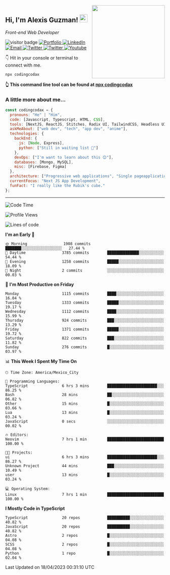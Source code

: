 <img align='right' src="https://media.giphy.com/media/M9gbBd9nbDrOTu1Mqx/giphy.gif" width="230">
<h2>Hi, I'm Alexis Guzman! <img src="https://media.giphy.com/media/hvRJCLFzcasrR4ia7z/giphy.gif" width="25px"></h2>
<p><em>Front-end Web Developer</em></p>

<p>
  <img src="https://visitor-badge.glitch.me/badge?page_id=a12989x.a12989x&left_color=black&right_color=gray" alt="visitor badge"/>
  <a href='https://www.codingcodax.dev/' target='_blank'>
    <img alt='Portfolio' src='https://img.shields.io/badge/Portfolio-black?logo=vercel&style=flat-square'>
  </a>
  <a href='https://linkedin.com/in/codingcodax/' target='_blank'>
    <img alt='LinkedIn' src='https://img.shields.io/badge/LinkedIn-black?logo=LinkedIn&style=flat-square'>
  </a>
  <a href='mailto:codingcodax@gmail.com' target='_blank'>
    <img alt='Email' src='https://img.shields.io/badge/Email-black?logo=Gmail&style=flat-square'>
  </a>
  <a href='https://twitter.com/codingcodax' target='_blank'>
    <img alt='Twitter' src='https://img.shields.io/badge/Twitter-black?logo=Twitter&style=flat-square'>
  </a>
  <a href='https://www.instagram.com/codingcodax/' target='_blank'>
    <img alt='Twitter' src='https://img.shields.io/badge/Instagram-black?logo=Instagram&style=flat-square'>
  </a>
  <a href='https://www.youtube.com/@codingcodax' target='_blank'>
    <img alt='Youtube' src='https://img.shields.io/badge/YouTube-black?logo=Youtube&style=flat-square'>
  </a>
</p>

👇 Hit in your console or terminal to connect with me.

```bash
npx codingcodax 
```
**👆 This command line tool can be found at [npx codingcodax](https://github.com/codingcodax/npx-codingcodax)**

<h3>A little more about me...</h3>

```javascript
const codingcodax = {
  pronouns: "He" | "Him",
  code: [Javascript, Typescript, HTML, CSS],
  tools: [NextJS, ReactJS, Stitches, Radix UI, TailwindCSS, Headless UI, Prisma],
  askMeAbout: ["web dev", "tech", "app dev", "anime"],
  technologies: {
    backEnd: {
      js: [Node, Express],
      python: ["Still in waiting list 🥲"]
    },
    devOps: ["I'm want to learn about this 😊"],
    databases: [Mongo, MySQL],
    misc: [Firebase, Figma]
  },
  architecture: ["Progressive web applications", "Single pageapplications"],
  currentFocus: "Next JS App Development",
  funFact: "I really like the Rubik's cube."
};
```

---

<!--START_SECTION:waka-->
![Code Time](http://img.shields.io/badge/Code%20Time-1%2C277%20hrs%207%20mins-blue)

![Profile Views](http://img.shields.io/badge/Profile%20Views-6-blue)

![Lines of code](https://img.shields.io/badge/From%20Hello%20World%20I%27ve%20Written-6.5%20million%20lines%20of%20code-blue)

**I'm an Early 🐤** 

```text
🌞 Morning                1908 commits        ███████░░░░░░░░░░░░░░░░░░   27.44 % 
🌆 Daytime                3785 commits        ██████████████░░░░░░░░░░░   54.44 % 
🌃 Evening                1258 commits        █████░░░░░░░░░░░░░░░░░░░░   18.09 % 
🌙 Night                  2 commits           ░░░░░░░░░░░░░░░░░░░░░░░░░   00.03 % 
```
📅 **I'm Most Productive on Friday** 

```text
Monday                   1115 commits        ████░░░░░░░░░░░░░░░░░░░░░   16.04 % 
Tuesday                  1333 commits        █████░░░░░░░░░░░░░░░░░░░░   19.17 % 
Wednesday                1112 commits        ████░░░░░░░░░░░░░░░░░░░░░   15.99 % 
Thursday                 924 commits         ███░░░░░░░░░░░░░░░░░░░░░░   13.29 % 
Friday                   1371 commits        █████░░░░░░░░░░░░░░░░░░░░   19.72 % 
Saturday                 822 commits         ███░░░░░░░░░░░░░░░░░░░░░░   11.82 % 
Sunday                   276 commits         █░░░░░░░░░░░░░░░░░░░░░░░░   03.97 % 
```


📊 **This Week I Spent My Time On** 

```text
🕑︎ Time Zone: America/Mexico_City

💬 Programming Languages: 
TypeScript               6 hrs 3 mins        ██████████████████████░░░   86.25 % 
Bash                     28 mins             ██░░░░░░░░░░░░░░░░░░░░░░░   06.82 % 
Other                    15 mins             █░░░░░░░░░░░░░░░░░░░░░░░░   03.66 % 
Lua                      13 mins             █░░░░░░░░░░░░░░░░░░░░░░░░   03.24 % 
JavaScript               0 secs              ░░░░░░░░░░░░░░░░░░░░░░░░░   00.02 % 

🔥 Editors: 
Neovim                   7 hrs 1 min         █████████████████████████   100.00 % 

🐱‍💻 Projects: 
ui                       6 hrs 3 mins        ██████████████████████░░░   86.27 % 
Unknown Project          44 mins             ███░░░░░░░░░░░░░░░░░░░░░░   10.49 % 
user                     13 mins             █░░░░░░░░░░░░░░░░░░░░░░░░   03.24 % 

💻 Operating System: 
Linux                    7 hrs 1 min         █████████████████████████   100.00 % 
```

**I Mostly Code in TypeScript** 

```text
TypeScript               20 repos            ██████████░░░░░░░░░░░░░░░   40.82 % 
JavaScript               20 repos            ██████████░░░░░░░░░░░░░░░   40.82 % 
Astro                    2 repos             █░░░░░░░░░░░░░░░░░░░░░░░░   04.08 % 
SCSS                     2 repos             █░░░░░░░░░░░░░░░░░░░░░░░░   04.08 % 
Python                   1 repo              █░░░░░░░░░░░░░░░░░░░░░░░░   02.04 % 
```




 Last Updated on 18/04/2023 00:31:10 UTC
<!--END_SECTION:waka-->

